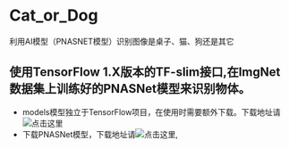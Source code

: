 # Cat_or_Dog

利用AI模型（PNASNET模型）识别图像是桌子、猫、狗还是其它

## 使用TensorFlow 1.X版本的TF-slim接口,在ImgNet数据集上训练好的PNASNet模型来识别物体。

* models模型独立于TensorFlow项目，在使用时需要额外下载。下载地址请![点击这里](https://github.com/tensorflow/models)
* 下载PNASNet模型，下载地址请![点击这里](https://github.com/tensorflow/models/tree/master/research/slim),
